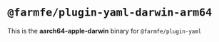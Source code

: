 # `@farmfe/plugin-yaml-darwin-arm64`

This is the **aarch64-apple-darwin** binary for `@farmfe/plugin-yaml`
